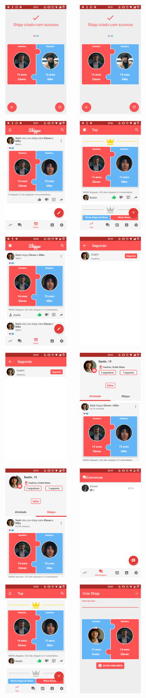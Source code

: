 <img src ="/shipp%20prints/Screenshot_20180316-225103.png?raw=true" width="200" hspace="20" vspace="10"/> <img src="shipp%20prints/Screenshot_20180316-225136.png?raw=true" width="200" hspace="20" vspace="10"/>
<img src="shipp%20prints/Screenshot_20180316-225155.png?raw=true" width="200" hspace="20" vspace="10"/>
<img src="shipp%20prints/Screenshot_20180316-225630.png?raw=true" width="200" hspace="20" vspace="10"/>
<img src="shipp%20prints/Screenshot_20180316-225657.png?raw=true" width="200" hspace="20" vspace="10"/> 
<img src="shipp%20prints/Screenshot_20180316-231909.png?raw=true" width="200" hspace="20" vspace="10"/>
<img src="shipp%20prints/Screenshot_20180316-231914.png?raw=true" width="200" hspace="20" vspace="10"/> 
<img src="shipp%20prints/Screenshot_20180316-231925.png?raw=true" width="200" hspace="20" vspace="10"/>
<img src="shipp%20prints/Screenshot_20180316-231936.png?raw=true" width="200" hspace="20" vspace="10"/> 
<img src="shipp%20prints/Screenshot_20180316-232000.png?raw=true" width="200" hspace="20" vspace="10"/>
<img src="shipp%20prints/Screenshot_20180316-232010.png?raw=true" width="200" hspace="20" vspace="10"/>
 <img src="shipp%20prints/Screenshot_20180316-232234.png?raw=true" width="200" hspace="20" vspace="10"/>
